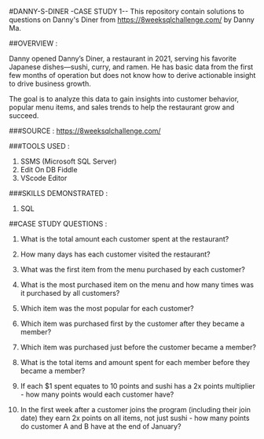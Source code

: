 #DANNY-S-DINER -CASE STUDY 1--
This repository contain solutions to questions on Danny's Diner from https://8weeksqlchallenge.com/ by Danny Ma.





##OVERVIEW :

Danny opened Danny’s Diner, a restaurant in 2021, serving his favorite Japanese dishes—sushi, curry, and ramen. He has basic data from the first few months of operation but does not know how to derive actionable insight to drive business growth. 

The goal is to analyze this data to gain insights into customer behavior, popular menu items, and sales trends to help the restaurant grow and succeed.





###SOURCE : 
https://8weeksqlchallenge.com/ 





###TOOLS USED : 
1. SSMS (Microsoft SQL Server)
2. Edit On DB Fiddle
3. VScode Editor





###SKILLS DEMONSTRATED :
1. SQL





##CASE STUDY QUESTIONS :

1. What is the total amount each customer spent at the restaurant?

2. How many days has each customer visited the restaurant?

3. What was the first item from the menu purchased by each customer?

4. What is the most purchased item on the menu and how many times was it purchased by all customers?

5. Which item was the most popular for each customer?

6. Which item was purchased first by the customer after they became a member?

7. Which item was purchased just before the customer became a member?

8. What is the total items and amount spent for each member before they became a member?

9. If each $1 spent equates to 10 points and sushi has a 2x points multiplier - how many points would each customer have?

10. In the first week after a customer joins the program (including their join date) they earn 2x points on all items, not just sushi - how many points do customer A and B have at the end of January?



